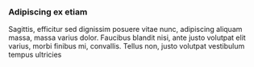### Adipiscing ex etiam

Sagittis, efficitur sed dignissim posuere vitae nunc, adipiscing aliquam massa, massa varius dolor. Faucibus blandit nisi, ante justo volutpat elit varius, morbi finibus mi, convallis. Tellus non, justo volutpat vestibulum tempus ultricies


